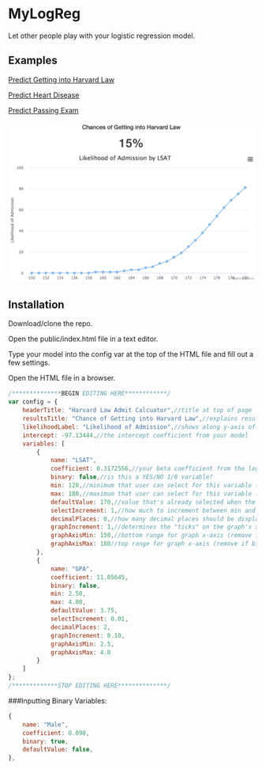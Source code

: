 # MyLogReg
Let other people play with your logistic regression model.

## Examples
[Predict Getting into Harvard Law](https://www.mylogreg.us)

[Predict Heart Disease](https://www.mylogreg.us/heart.html)

[Predict Passing Exam](https://www.mylogreg.us/study.html)

![alt text](https://github.com/kaseyb002/MyLogReg/blob/master/public/assets/img/example.png "Harvard Calculator")

## Installation
Download/clone the repo.

Open the public/index.html file in a text editor.

Type your model into the config var at the top of the HTML file and fill out a few settings. 

Open the HTML file in a browser.

```javascript
/**************BEGIN EDITING HERE************/
var config = {
    headerTitle: "Harvard Law Admit Calcuator",//title at top of page
    resultsTitle: "Chance of Getting into Harvard Law",//explains results
    likelihoodLabel: "Likelihood of Admission",//shows along y-axis of graph
    intercept: -97.13444,//the intercept coefficient from your model
    variables: [
        {
            name: "LSAT",
            coefficient: 0.3172556,//your beta coefficient from the logistic regression model
            binary: false,//is this a YES/NO 1/0 variable?
            min: 120,//minimum that user can select for this variable (remove if binary)
            max: 180,//maximum that user can select for this variable (remove if binary)
            defaultValue: 170,//value that's already selected when the page loads (use true/false for binary)
            selectIncrement: 1,//how much to increment between min and max for user select (remove if binary)
            decimalPlaces: 0,//how many decimal places should be displayed (remove if binary)
            graphIncrement: 1,//determines the "ticks" on the graph's x-axis (remove if binary)
            graphAxisMin: 150,//bottom range for graph x-axis (remove if binary)
            graphAxisMax: 180//top range for graph x-axis (remove if binary)
        },
        {
            name: "GPA",
            coefficient: 11.05645,
            binary: false,
            min: 2.50,
            max: 4.00,
            defaultValue: 3.75,
            selectIncrement: 0.01,
            decimalPlaces: 2,
            graphIncrement: 0.10,
            graphAxisMin: 2.5,
            graphAxisMax: 4.0
        }
    ]
};
/*************STOP EDITING HERE**************/
```

###Inputting Binary Variables:
```javascript
{
	name: "Male",
	coefficient: 0.098,
	binary: true,
	defaultValue: false,
},
```
